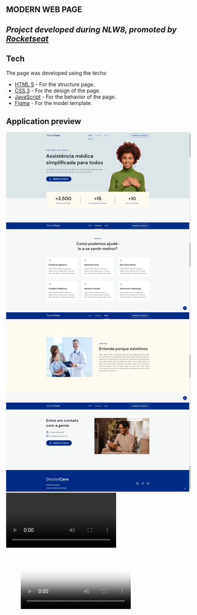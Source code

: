 ## MODERN WEB PAGE
## _Project developed during NLW8, promoted by [Rocketseat](https://www.rocketseat.com.br/)_

## Tech
  The page was developed using the techs:
- [HTML 5](https://developer.mozilla.org/pt-BR/docs/Web/HTML) - For the structure page.
- [CSS 3](https://developer.mozilla.org/pt-BR/docs/Web/CSS) - For the design of the page.
- [JavaScript](https://developer.mozilla.org/pt-BR/docs/Web/JavaScript) - For the behavior of the page.
- [Figma](https://www.figma.com/file/CSWWouZAWODrKuBLZe8QE3/DoctorCare-(Community)?node-id=0%3A1) - For the model template.

## Application preview
![Preview](./assets/imgsPreview/preview.png)
![Preview](./assets/imgsPreview/img2.png)
![Preview](./assets/imgsPreview/img3.png)
![Preview](./assets/imgsPreview/img4.png)
![Preview](./assets/videoPreview/videoMobilePreview.mp4)


<figure class="video_container">
  <video controls="true" allowfullscreen="false" poster="path/to/poster_image.png">
    <source src="./assets/videoPreview/videoMobilePreview.mp4" type="video/mp4">
    <source src="./assets/videoPreview/videoMobilePreview.ogg" type="video/ogg">
    <source src="./assets/videoPreview/videoMobilePreview.webm" type="video/webm">
  </video>
</figure>


